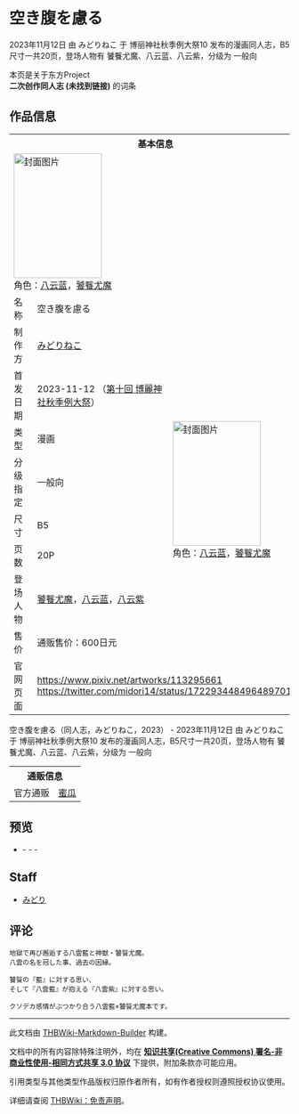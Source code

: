 # 空き腹を慮る

<!-- source html: G:\repos\THBWiki-Markdown-Builder\THBWikiMarkdown\Temp\main\1\15\ns0%3A%E7%A9%BA%E3%81%8D%E8%85%B9%E3%82%92%E6%85%AE%E3%82%8B.html -->

2023年11月12日 由 みどりねこ 于 博丽神社秋季例大祭10 发布的漫画同人志，B5尺寸一共20页，登场人物有 饕餮尤魔、八云蓝、八云紫，分级为 一般向

本页是关于东方Project  
 **二次创作同人志 (未找到链接)** 的词条
## 作品信息

<table><tbody><tr><th colspan="3">基本信息</th></tr><tr><td class="cover-artwork-mobile" colspan="2"><a href="./文件-空き腹を慮る封面.png.md" class="image" title="封面图片"><img alt="封面图片" src="https://upload.thwiki.cc/thumb/6/6f/%E7%A9%BA%E3%81%8D%E8%85%B9%E3%82%92%E6%85%AE%E3%82%8B%E5%B0%81%E9%9D%A2.png/158px-%E7%A9%BA%E3%81%8D%E8%85%B9%E3%82%92%E6%85%AE%E3%82%8B%E5%B0%81%E9%9D%A2.png" decoding="async" loading="lazy" width="158" height="224" srcset="https://upload.thwiki.cc/thumb/6/6f/%E7%A9%BA%E3%81%8D%E8%85%B9%E3%82%92%E6%85%AE%E3%82%8B%E5%B0%81%E9%9D%A2.png/238px-%E7%A9%BA%E3%81%8D%E8%85%B9%E3%82%92%E6%85%AE%E3%82%8B%E5%B0%81%E9%9D%A2.png 1.5x, https://upload.thwiki.cc/thumb/6/6f/%E7%A9%BA%E3%81%8D%E8%85%B9%E3%82%92%E6%85%AE%E3%82%8B%E5%B0%81%E9%9D%A2.png/317px-%E7%A9%BA%E3%81%8D%E8%85%B9%E3%82%92%E6%85%AE%E3%82%8B%E5%B0%81%E9%9D%A2.png 2x" data-file-width="1003" data-file-height="1417"></a><div class="cover-char">角色：<a href="./八云蓝.md" title="八云蓝">八云蓝</a>，<a href="./饕餮尤魔.md" title="饕餮尤魔">饕餮尤魔</a></div></td>
</tr><tr><td class="label">名称</td><td colspan="2"> 空き腹を慮る </td></tr><tr><td class="label">制作方</td><td><a href="./みどりねこ.md" title="みどりねこ">みどりねこ</a></td><td class="cover-artwork" rowspan="8" style="min-width:224px;"><a href="./文件-空き腹を慮る封面.png.md" class="image" title="封面图片"><img alt="封面图片" src="https://upload.thwiki.cc/thumb/6/6f/%E7%A9%BA%E3%81%8D%E8%85%B9%E3%82%92%E6%85%AE%E3%82%8B%E5%B0%81%E9%9D%A2.png/158px-%E7%A9%BA%E3%81%8D%E8%85%B9%E3%82%92%E6%85%AE%E3%82%8B%E5%B0%81%E9%9D%A2.png" decoding="async" loading="lazy" width="158" height="224" srcset="https://upload.thwiki.cc/thumb/6/6f/%E7%A9%BA%E3%81%8D%E8%85%B9%E3%82%92%E6%85%AE%E3%82%8B%E5%B0%81%E9%9D%A2.png/238px-%E7%A9%BA%E3%81%8D%E8%85%B9%E3%82%92%E6%85%AE%E3%82%8B%E5%B0%81%E9%9D%A2.png 1.5x, https://upload.thwiki.cc/thumb/6/6f/%E7%A9%BA%E3%81%8D%E8%85%B9%E3%82%92%E6%85%AE%E3%82%8B%E5%B0%81%E9%9D%A2.png/317px-%E7%A9%BA%E3%81%8D%E8%85%B9%E3%82%92%E6%85%AE%E3%82%8B%E5%B0%81%E9%9D%A2.png 2x" data-file-width="1003" data-file-height="1417"></a><div class="cover-char">角色：<a href="./八云蓝.md" title="八云蓝">八云蓝</a>，<a href="./饕餮尤魔.md" title="饕餮尤魔">饕餮尤魔</a></div></td>
</tr><tr><td class="label">首发日期</td><td>2023-11-12&#160;（<a href="/展会作品列表?e=%E5%8D%9A%E4%B8%BD%E7%A5%9E%E7%A4%BE%E7%A7%8B%E5%AD%A3%E4%BE%8B%E5%A4%A7%E7%A5%AD%2310">第十回 博麗神社秋季例大祭</a>）</td></tr><tr><td class="label">类型</td><td>漫画</td></tr><tr><td class="label">分级指定</td><td>一般向</td></tr><tr><td class="label">尺寸</td><td>B5</td></tr><tr><td class="label">页数</td><td>20P</td></tr><tr><td class="label">登场人物</td><td><a href="./饕餮尤魔.md" title="饕餮尤魔">饕餮尤魔</a>，<a href="./八云蓝.md" title="八云蓝">八云蓝</a>，<a href="./八云紫.md" title="八云紫">八云紫</a></td></tr><tr><td class="label">售价</td><td>通贩售价：600日元</td></tr>
<tr><td class="label">官网页面</td><td colspan="2"><a rel="nofollow" class="external free" href="https://www.pixiv.net/artworks/113295661">https://www.pixiv.net/artworks/113295661</a><br><a rel="nofollow" class="external free" href="https://twitter.com/midori14/status/1722934484964897012">https://twitter.com/midori14/status/1722934484964897012</a></td></tr></tbody></table>

空き腹を慮る（同人志，みどりねこ，2023） - 2023年11月12日 由 みどりねこ 于 博丽神社秋季例大祭10 发布的漫画同人志，B5尺寸一共20页，登场人物有 饕餮尤魔、八云蓝、八云紫，分级为 一般向

<table><tbody><tr><th colspan="3">通贩信息</th></tr><tr><td class="label">官方通贩</td><td colspan="2"><a rel="nofollow" class="external text" href="https://www.melonbooks.co.jp/detail/detail.php?product_id=2145263">蜜瓜</a></td></tr></tbody></table>


## 预览
- [](./文件-空き腹を慮る预览图1.jpg.md)- [](./文件-空き腹を慮る预览图2.jpg.md)- [](./文件-空き腹を慮る预览图3.jpg.md)- [](./文件-空き腹を慮る预览图4.jpg.md)

## Staff
- [みどり](./みどり.md)

## 评论
```
地獄で再び邂逅する八雲藍と神獣・饕餮尤魔。
八雲の名を冠した事、過去の因縁。

饕餮の『藍』に対する思い、
そして『八雲藍』が抱える『八雲紫』に対する思い。

クソデカ感情がぶつかり合う八雲藍×饕餮尤魔本です。
```

  
  

  





---

此文档由 [THBWiki-Markdown-Builder](https://github.com/Delsin-Yu/THBWiki-Markdown-Builder) 构建。

文档中的所有内容除特殊注明外，均在 [**知识共享(Creative Commons) 署名-非商业性使用-相同方式共享 3.0 协议**](https://creativecommons.org/licenses/by-sa/3.0/deed.zh-hans) 下提供，附加条款亦可能应用。

引用类型与其他类型作品版权归原作者所有，如有作者授权则遵照授权协议使用。

详细请查阅 [THBWiki：免责声明](https://thbwiki.cc/THBWiki:%E5%85%8D%E8%B4%A3%E5%A3%B0%E6%98%8E)。

